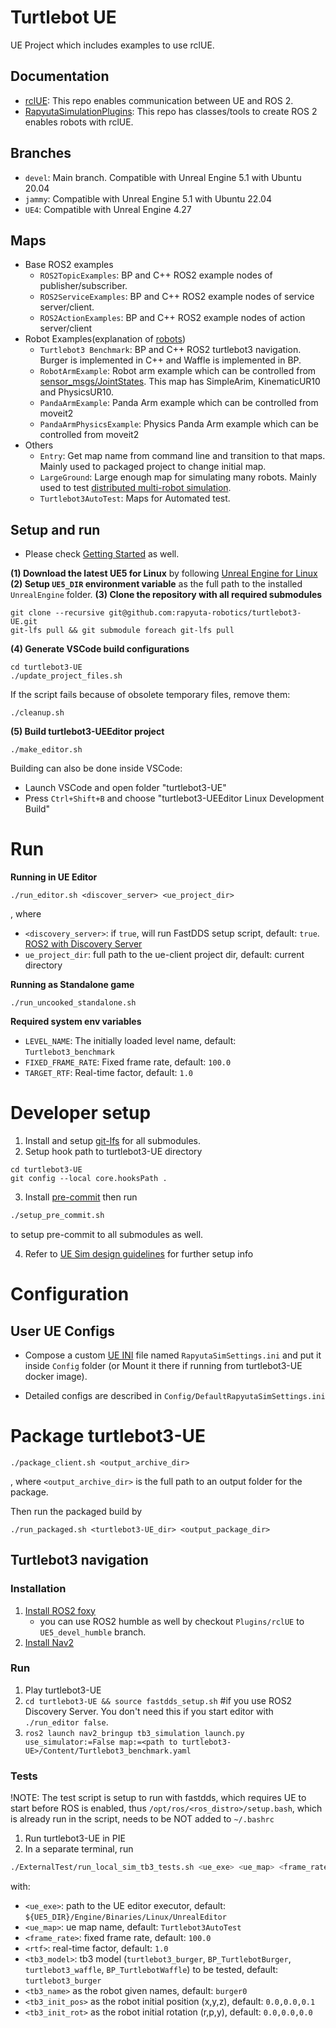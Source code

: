 # Turtlebot UE

UE Project which includes examples to use rclUE.

## Documentation
- [rclUE](): This repo enables communication between UE and ROS 2.
- [RapyutaSimulationPlugins](): This repo has classes/tools to create ROS 2 enables robots with rclUE.
## Branches
- `devel`: Main branch. Compatible with Unreal Engine 5.1 with Ubuntu 20.04
- `jammy`: Compatible with Unreal Engine 5.1 with Ubuntu 22.04
- `UE4`: Compatible with Unreal Engine 4.27

## Maps
- Base ROS2 examples
    - `ROS2TopicExamples`: BP and C++ ROS2 example nodes of publisher/subscriber.
    - `ROS2ServiceExamples`: BP and C++ ROS2 example nodes of service server/client.
    - `ROS2ActionExamples`: BP and C++ ROS2 example nodes of action server/client
- Robot Examples(explanation of [robots](https://rapyutasimulationplugins.readthedocs.io/en/devel/robots.html))
    - `Turtlebot3 Benchmark`: BP and C++ ROS2 turtlebot3 navigation. Burger is implemented in C++ and Waffle is implemented in BP.
    - `RobotArmExample`: Robot arm example which can be controlled from [sensor_msgs/JointStates](http://docs.ros.org/en/melodic/api/sensor_msgs/html/msg/JointState.html). This map has SimpleArim, KinematicUR10 and PhysicsUR10.
    - `PandaArmExample`: Panda Arm example which can be controlled from moveit2
    - `PandaArmPhysicsExample`: Physics Panda Arm example which can be controlled from moveit2
- Others
    - `Entry`: Get map name from command line and transition to that maps. Mainly used to packaged project to change initial map.
    - `LargeGround`: Large enough map for simulating many robots. Mainly used to test [distributed multi-robot simulation](https://rapyutasimulationplugins.readthedocs.io/en/devel/distributed_simulation.html).
    - `Turtlebot3AutoTest`: Maps for Automated test.

## Setup and run
* Please check [Getting Started](https://rapyutasimulationplugins.readthedocs.io/en/doc_update/getting_started.html) as well.

__(1) Download the latest UE5 for Linux__ by following [Unreal Engine for Linux](https://www.unrealengine.com/en-US/linux)
__(2) Setup `UE5_DIR` environment variable__ as the full path to the installed `UnrealEngine` folder.
__(3) Clone the repository with all required submodules__
```
git clone --recursive git@github.com:rapyuta-robotics/turtlebot3-UE.git
git-lfs pull && git submodule foreach git-lfs pull
```
__(4) Generate VSCode build configurations__
```
cd turtlebot3-UE
./update_project_files.sh
```

If the script fails because of obsolete temporary files, remove them:
```
./cleanup.sh
```
__(5) Build turtlebot3-UEEditor project__
```
./make_editor.sh
```
Building can also be done inside VSCode:
- Launch VSCode and open folder "turtlebot3-UE"
- Press `Ctrl+Shift+B` and choose "turtlebot3-UEEditor Linux Development Build"

# Run
__Running in UE Editor__
```
./run_editor.sh <discover_server> <ue_project_dir>
```
, where
* `<discovery_server>`: if `true`, will run FastDDS setup script, default: `true`. [ROS2 with Discovery Server](https://docs.ros.org/en/foxy/Tutorials/Advanced/Discovery-Server/Discovery-Server.html)
* `ue_project_dir`: full path to the ue-client project dir, default: current directory

__Running as Standalone game__
```
./run_uncooked_standalone.sh
```

__Required system env variables__
* `LEVEL_NAME`: The initially loaded level name, default: `Turtlebot3_benchmark`
* `FIXED_FRAME_RATE`: Fixed frame rate, default: `100.0`
* `TARGET_RTF`: Real-time factor, default: `1.0`

# Developer setup
1. Install and setup [git-lfs](https://git-lfs.github.com/) for all submodules.
2. Setup hook path to turtlebot3-UE directory
```
cd turtlebot3-UE
git config --local core.hooksPath .
```
3. Install [pre-commit](https://pre-commit.com)
then run

```bash
./setup_pre_commit.sh
```
to setup pre-commit to all submodules as well.

4. Refer to [UE Sim design guidelines](https://docs.google.com/document/d/1J4xI-68gF0aGdTA-NmieshEHdHWT-8dP-goKJlMIXwM) for further setup info

# Configuration
## User UE Configs
* Compose a custom [UE INI](https://docs.unrealengine.com/5.2/en-US/configuration-files-in-unreal-engine) file named `RapyutaSimSettings.ini` and put it inside `Config` folder (or Mount it there if running from turtlebot3-UE docker image).

* Detailed configs are described in `Config/DefaultRapyutaSimSettings.ini`

# Package turtlebot3-UE
```
./package_client.sh <output_archive_dir>
```
, where `<output_archive_dir>` is the full path to an output folder for the package.

Then run the packaged build by
```
./run_packaged.sh <turtlebot3-UE_dir> <output_package_dir>
```

## Turtlebot3 navigation

### Installation

1. [Install ROS2 foxy](https://docs.ros.org/en/foxy/Installation.html)
    * you can use ROS2 humble as well by checkout `Plugins/rclUE` to `UE5_devel_humble` branch.
2. [Install Nav2](https://navigation.ros.org/getting_started/index.html)

### Run

1. Play turtlebot3-UE
2. `cd turtlebot3-UE && source fastdds_setup.sh` #if you use ROS2 Discovery Server. You don't need this if you start editor with `./run_editor false`.
3. `ros2 launch nav2_bringup tb3_simulation_launch.py use_simulator:=False map:=<path to turtlebot3-UE>/Content/Turtlebot3_benchmark.yaml `

### Tests
!NOTE: The test script is setup to run with fastdds, which requires UE to start before ROS is enabled, thus `/opt/ros/<ros_distro>/setup.bash`, which is already run in the script, needs to be NOT added to `~/.bashrc`
1. Run turtlebot3-UE in PIE
2. In a separate terminal, run
```sh
./ExternalTest/run_local_sim_tb3_tests.sh <ue_exe> <ue_map> <frame_rate> <rtf> <tb3_model> <tb3_name> <tb3_init_pos> <tb3_init_rot>
```

with:

- `<ue_exe>`: path to the UE editor executor, default: `${UE5_DIR}/Engine/Binaries/Linux/UnrealEditor`
- `<ue_map>`: ue map name, default: `Turtlebot3AutoTest`
- `<frame_rate>`: fixed frame rate, default: `100.0`
- `<rtf>`: real-time factor, default: `1.0`
- `<tb3_model>`: tb3 model (`turtlebot3_burger`, `BP_TurtlebotBurger`, `turtlebot3_waffle`, `BP_TurtlebotWaffle`) to be tested, default: `turtlebot3_burger`
- `<tb3_name>` as the robot given names, default: `burger0`
- `<tb3_init_pos>` as the robot initial position (x,y,z), default: `0.0,0.0,0.1`
- `<tb3_init_rot>` as the robot initial rotation (r,p,y), default: `0.0,0.0,0.0`
